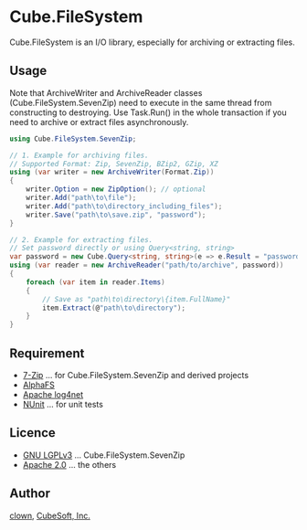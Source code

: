 Cube.FileSystem
====

Cube.FileSystem is an I/O library, especially for archiving or extracting files.

## Usage

Note that ArchiveWriter and ArchiveReader classes (Cube.FileSystem.SevenZip) need to execute in the same thread from constructing to destroying.
Use Task.Run() in the whole transaction if you need to archive or extract files asynchronously.

```cs
using Cube.FileSystem.SevenZip;

// 1. Example for archiving files.
// Supported Format: Zip, SevenZip, BZip2, GZip, XZ
using (var writer = new ArchiveWriter(Format.Zip))
{
    writer.Option = new ZipOption(); // optional
    writer.Add("path\to\file");
    writer.Add("path\to\directory_including_files");
    writer.Save("path\to\save.zip", "password");
}

// 2. Example for extracting files.
// Set password directly or using Query<string, string>
var password = new Cube.Query<string, string>(e => e.Result = "password");
using (var reader = new ArchiveReader("path/to/archive", password))
{
    foreach (var item in reader.Items)
    {
        // Save as "path\to\directory\{item.FullName}"
        item.Extract(@"path\to\directory");
    }
}
```

## Requirement

* [7-Zip](http://www.7-zip.org/) ... for Cube.FileSystem.SevenZip and derived projects
* [AlphaFS](http://alphafs.alphaleonis.com/)
* [Apache log4net](https://logging.apache.org/log4net/)
* [NUnit](http://nunit.org/) ... for unit tests

## Licence

* [GNU LGPLv3](https://github.com/cube-soft/Cube.FileSystem/blob/master/Libraries/SevenZip/License.txt) ... Cube.FileSystem.SevenZip
* [Apache 2.0](https://github.com/cube-soft/Cube.FileSystem/blob/master/License.txt) ... the others

## Author
 
[clown](https://gihub.com/clown), [CubeSoft, Inc.](http://www.cube-soft.jp/)